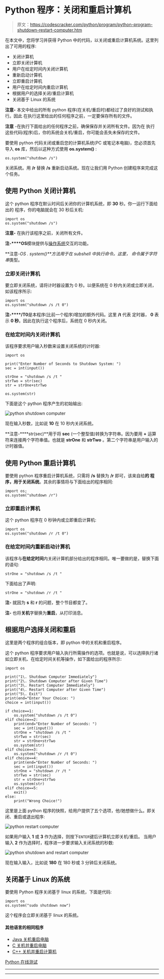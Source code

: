 # Python 程序：关闭和重启计算机

> 原文：<https://codescracker.com/python/program/python-program-shutdown-restart-computer.htm>

在本文中，您将学习并获得 Python 中的代码，以关闭或重启计算机系统。这里列出了可用的程序:

*   关闭计算机
*   立即关闭计算机
*   用户在给定时间内关闭计算机
*   重新启动计算机
*   立即重启计算机
*   用户在给定时间内重启计算机
*   根据用户的选择关闭/重启计算机
*   关闭基于 Linux 的系统

**注意-** 本文中给出的所有 python 程序(在关机/重启时)都经过了良好的测试和执行。因此 在执行这里给出的任何程序之前，一定要保存所有的文件。

**注意** -在执行下面给出的任何程序之前，确保保存并关闭所有文件。因为在 执行这些代码(程序)后，你的系统会关机/重启，你可能会丢失未保存的文件。

要使用 python 代码关闭或重启您的计算机系统(PC 或笔记本电脑)，您必须首先导入 **os** 库，然后以这种方式使用 **os.system()** :

```
os.system("shutdown /s")
```

关闭系统。用 **/r** 替换 **/s** 重新启动系统。现在让我们用 Python 创建程序来完成这个任务。

## 使用 Python 关闭计算机

这个 python 程序在默认时间后关闭你的计算机系统，即 **30** 秒。你一运行下面给出的 程序，你的电脑就会在 30 秒后关机:

```
import os
os.system("shutdown /s")
```

**注意-** 在执行该程序之前，关闭所有文件。

**注-****OS**模块提供与[操作系统](/operating-system/index.htm)交互的功能。

**注意-****OS . system()**方法用于在 subshell 中执行*命令*。这里， *命令*属于*字符串*类型。

### 立即关闭计算机

要立即关闭系统，请将计时器设置为 0 秒。以便系统在 0 秒内关闭或立即关闭，如该程序所示:

```
import os
os.system("shutdown /s /t 0")
```

**注-****/T0**是本程序(比前一个程序)增加的额外代码。这里 **/t** 代表 定时器， **0** 表示 **0 秒**。因此在执行这个程序后，系统在 0 秒内关闭。

### 在给定时间内关闭计算机

该程序要求用户输入秒数来设置关闭系统的计时器:

```
import os

print("Enter Number of Seconds to Shutdown System: ")
sec = int(input())

strOne = "shutdown /s /t "
strTwo = str(sec)
str = strOne+strTwo

os.system(str)
```

下面是这个 python 程序产生的初始输出:

![python shutdown computer](img/d55cbdc60310436cac665b164e7f93b8.png)

现在输入秒数，比如说 **10** 在 10 秒内关闭系统。

**注意-****str(sec)**用于将 **sec** (一个整型值)转换为字符串。因为要用 **+** 运算符来连接两个字符串值。也就是 **strOne** 和 **strTwo** 。第二个字符串是用户输入的计时器值。

## 使用 Python 重启计算机

要使用 python 程序重启计算机系统，只需将 **/s** 替换为 **/r** 即可，该来自给**的 程序，用于关闭系统**。其余的事情将与下面给出的程序相同:

```
import os;
os.system("shutdown /r")
```

### 立即重启计算机

这个 python 程序在 0 秒钟内或立即重启计算机:

```
import os
os.system("shutdown /r /t 0")
```

### 在给定时间内重新启动计算机

该程序与**在给定时间**内关闭计算机部分给出的程序相同。唯一要做的是，替换下面的语句:

```
strOne = "shutdown /s /t "
```

下面给出了声明:

```
strOne = "shutdown /r /t "
```

**注-** 就因为 **s** 和 **r** 的问题，整个节目都变了。

**注-** 也将**关机**字替换为**重启**，从打印消息。

## 根据用户选择关闭和重启

这里是两个程序的组合版本，即 python 中的关机和重启程序。

这个 python 程序要求用户输入执行所需操作的选项。也就是说，可以选择执行诸如立即关机、在给定时间关机等操作，如下面给出的程序所示:

```
import os

print("1\. Shutdown Computer Immediately")
print("2\. Shutdown Computer after Given Time")
print("3\. Restart Computer Immediately")
print("4\. Restart Computer after Given Time")
print("5\. Exit")
print(end="Enter Your Choice: ")
choice = int(input())

if choice==1:
    os.system("shutdown /s /t 0")
elif choice==2:
    print(end="Enter Number of Seconds: ")
    sec = int(input())
    strOne = "shutdown /s /t "
    strTwo = str(sec)
    str = strOne+strTwo
    os.system(str)
elif choice==3:
    os.system("shutdown /r /t 0")
elif choice==4:
    print(end="Enter Number of Seconds: ")
    sec = int(input())
    strOne = "shutdown /r /t "
    strTwo = str(sec)
    str = strOne+strTwo
    os.system(str)
elif choice==5:
    exit()
else:
    print("Wrong Choice!")
```

这里是上面 python 程序的快照，给用户提供了五个选项，他/她想做什么。即关闭、重启或退出程序:

![python restart computer](img/aa15b37a6b96a57ffb44d170dd053ca0.png)

如果用户输入 **1** 或 **3** 作为选择，则按下`ENTER`键后计算机立即关机/重启。 当用户输入 **2** 作为选择时，程序进一步要求输入关闭系统的秒数:

![python shutdown and restart computer](img/2106ceb797141f3d60d300cb9dca7a3a.png)

现在输入输入，比如说 **180** 在 180 秒或 3 分钟后关闭系统。

## 关闭基于 Linux 的系统

要使用 Python 程序关闭基于 linux 的系统，下面是代码:

```
import os
os.system("sudo shutdown now")
```

这个程序会立即关闭基于 linux 的系统。

#### 其他语言的相同程序

*   [Java 关机重启电脑](/java/program/java-program-shutdown-computer.htm)
*   [C 关机并重启电脑](/c/program/c-program-shutdown-computer.htm)
*   [C++ 关机并重启计算机](/cpp/program/cpp-program-shutdown-computer.htm)

[Python 在线测试](/exam/showtest.php?subid=10)

* * *

* * *